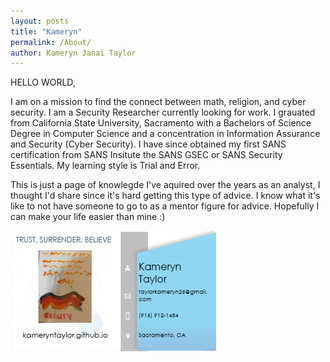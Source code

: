 ```yaml
---
layout: posts
title: "Kameryn"
permalink: /About/
author: Kameryn Janai Taylor
---
```

HELLO WORLD,

I am on a mission to find the connect between math, religion, and cyber security. I am a Security Researcher currently looking for work. I grauated from California State University, Sacramento with a Bachelors of Science Degree in Computer Science and a concentration in Information Assurance and Security (Cyber Security). I have since obtained my first SANS certification from SANS Insitute the SANS GSEC or SANS Security Essentials. My learning style is Trial and Error.
  
This is just a page of knowlegde I've aquired over the years as an analyst, I thought I'd share since it's hard getting this type of advice. I know what it's like to not have someone to go to as a mentor figure for advice. Hopefully I can make your life easier than mine :)  

![businesscards](/assets/bc6.png)
